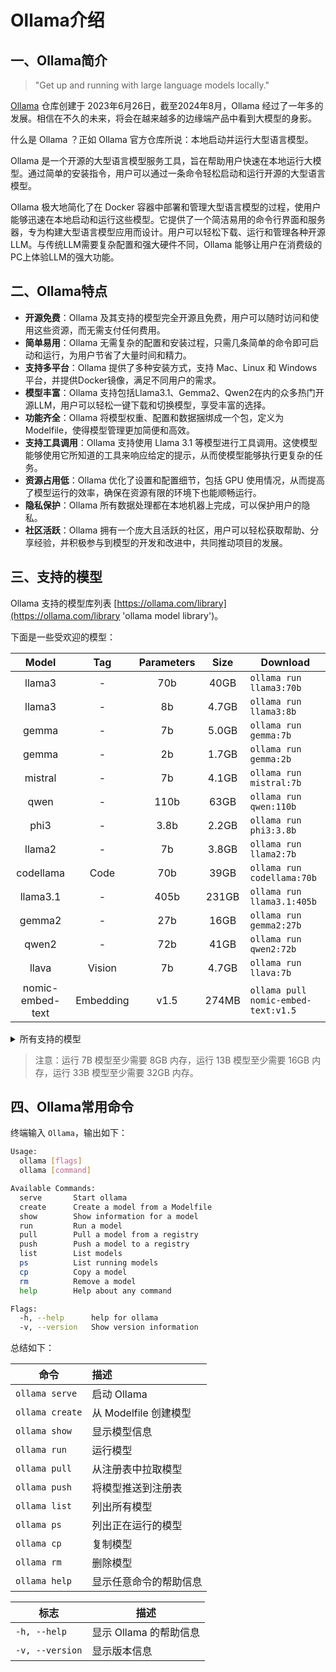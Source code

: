 # Ollama介绍

## 一、Ollama简介

>"Get up and running with large language models locally."

[Ollama](https://github.com/ollama/ollama) 仓库创建于 2023年6月26日，截至2024年8月，Ollama 经过了一年多的发展。相信在不久的未来，将会在越来越多的边缘端产品中看到大模型的身影。

什么是 Ollama ？正如 Ollama 官方仓库所说：本地启动并运行大型语言模型。

Ollama 是一个开源的大型语言模型服务工具，旨在帮助用户快速在本地运行大模型。通过简单的安装指令，用户可以通过一条命令轻松启动和运行开源的大型语言模型。

Ollama 极大地简化了在 Docker 容器中部署和管理大型语言模型的过程，使用户能够迅速在本地启动和运行这些模型。它提供了一个简洁易用的命令行界面和服务器，专为构建大型语言模型应用而设计。用户可以轻松下载、运行和管理各种开源LLM。与传统LLM需要复杂配置和强大硬件不同，Ollama 能够让用户在消费级的PC上体验LLM的强大功能。

## 二、Ollama特点

- **开源免费**：Ollama 及其支持的模型完全开源且免费，用户可以随时访问和使用这些资源，而无需支付任何费用。
- **简单易用**：Ollama 无需复杂的配置和安装过程，只需几条简单的命令即可启动和运行，为用户节省了大量时间和精力。
- **支持多平台**：Ollama 提供了多种安装方式，支持 Mac、Linux 和 Windows 平台，并提供Docker镜像，满足不同用户的需求。
- **模型丰富**：Ollama 支持包括Llama3.1、Gemma2、Qwen2在内的众多热门开源LLM，用户可以轻松一键下载和切换模型，享受丰富的选择。
- **功能齐全**：Ollama 将模型权重、配置和数据捆绑成一个包，定义为 Modelfile，使得模型管理更加简便和高效。
- **支持工具调用**：Ollama 支持使用 Llama 3.1 等模型进行工具调用。这使模型能够使用它所知道的工具来响应给定的提示，从而使模型能够执行更复杂的任务。
- **资源占用低**：Ollama 优化了设置和配置细节，包括 GPU 使用情况，从而提高了模型运行的效率，确保在资源有限的环境下也能顺畅运行。
- **隐私保护**：Ollama 所有数据处理都在本地机器上完成，可以保护用户的隐私。
- **社区活跃**：Ollama 拥有一个庞大且活跃的社区，用户可以轻松获取帮助、分享经验，并积极参与到模型的开发和改进中，共同推动项目的发展。

## 三、支持的模型

Ollama 支持的模型库列表 [https://ollama.com/library](https://ollama.com/library 'ollama model library')。

下面是一些受欢迎的模型：

|       Model        |     Tag     |  Parameters  |  Size   | Download                            |
|:------------------:|:-----------:|:------------:|:-------:|-------------------------------------|
|       llama3       |      -      |     70b      |  40GB   | `ollama run llama3:70b`             |
|       llama3       |      -      |      8b      |  4.7GB  | `ollama run llama3:8b`              |
|       gemma        |      -      |      7b      |  5.0GB  | `ollama run gemma:7b`               |
|       gemma        |      -      |      2b      |  1.7GB  | `ollama run gemma:2b`               |
|      mistral       |      -      |      7b      |  4.1GB  | `ollama run mistral:7b`             |
|        qwen        |      -      |     110b     |  63GB   | `ollama run qwen:110b`              |
|        phi3        |      -      |     3.8b     |  2.2GB  | `ollama run phi3:3.8b`              |
|       llama2       |      -      |      7b      |  3.8GB  | `ollama run llama2:7b`              |
|     codellama      |    Code     |     70b      |  39GB   | `ollama run codellama:70b`          |
|      llama3.1      |      -      |     405b     |  231GB  | `ollama run llama3.1:405b`          |
|       gemma2       |      -      |     27b      |  16GB   | `ollama run gemma2:27b`             |
|       qwen2        |      -      |     72b      |  41GB   | `ollama run qwen2:72b`              |
|       llava        |   Vision    |      7b      |  4.7GB  | `ollama run llava:7b`               |
|  nomic-embed-text  |  Embedding  |     v1.5     |  274MB  | `ollama pull nomic-embed-text:v1.5` |



<details>
  <summary>所有支持的模型 </summary>

|          Model           |    Tag    | Parameters | Size  | Download                                  |
|:------------------------:|:---------:|:----------:|:-----:|-------------------------------------------|
|         llama3.1         |     -     |    405b    | 231GB | `ollama run llama3.1:405b`                |
|         llama3.1         |     -     |    70b     | 40GB  | `ollama run llama3.1:70b`                 |
|         llama3.1         |     -     |     8b     | 4.7GB | `ollama run llama3.1:8b`                  |
|          gemma2          |     -     |    27b     | 16GB  | `ollama run gemma2:27b`                   |
|          gemma2          |     -     |     9b     | 5.4GB | `ollama run gemma2:9b`                    |
|          gemma2          |     -     |     2b     | 1.6GB | `ollama run gemma2:2b`                    |
|       mistral-nemo       |     -     |    12b     | 7.1GB | `ollama run mistral-nemo:12b`             |
|      mistral-large       |     -     |    123b    | 69GB  | `ollama run mistral-large:123b`           |
|          qwen2           |     -     |    72b     | 41GB  | `ollama run qwen2:72b`                    |
|          qwen2           |     -     |     7b     | 4.4GB | `ollama run qwen2:7b`                     |
|          qwen2           |     -     |    1.5b    | 935MB | `ollama run qwen2:1.5b`                   |
|          qwen2           |     -     |    0.5b    | 352MB | `ollama run qwen2:0.5b`                   |
|    deepseek-coder-v2     |   Code    |    236b    | 133GB | `ollama run deepseek-coder-v2:236b`       |
|    deepseek-coder-v2     |   Code    |    16b     | 8.9GB | `ollama run deepseek-coder-v2:16b`        |
|           phi3           |     -     |    14b     | 7.9GB | `ollama run phi3:14b`                     |
|           phi3           |     -     |    3.8b    | 2.2GB | `ollama run phi3:3.8b`                    |
|         mistral          |     -     |     7b     | 4.1GB | `ollama run mistral:7b`                   |
|         mixtral          |     -     |   8x22b    | 80GB  | `ollama run mixtral:8x22b`                |
|         mixtral          |     -     |    8x7b    | 26GB  | `ollama run mixtral:8x7b`                 |
|        codegemma         |   Code    |     7b     | 5.0GB | `ollama run codegemma:7b`                 |
|        codegemma         |   Code    |     2b     | 1.6GB | `ollama run codegemma:2b`                 |
|        command-r         |     -     |    35b     | 20GB  | `ollama run command-r:35b`                |
|      command-r-plus      |     -     |    104b    | 59GB  | `ollama run command-r-plus:104b`          |
|          llava           |  Vision   |    34b     | 20GB  | `ollama run llava:34b`                    |
|          llava           |  Vision   |    13b     | 8.0GB | `ollama run llava:13b`                    |
|          llava           |  Vision   |     7b     | 4.7GB | `ollama run llava:7b`                     |
|          llama3          |     -     |    70b     | 40GB  | `ollama run llama3:70b`                   |
|          llama3          |     -     |     8b     | 4.7GB | `ollama run llama3:8b`                    |
|          gemma           |     -     |     7b     | 5.0GB | `ollama run gemma:7b`                     |
|          gemma           |     -     |     2b     | 1.7GB | `ollama run gemma:2b`                     |
|           qwen           |     -     |    110b    | 63GB  | `ollama run qwen:110b`                    |
|           qwen           |     -     |    72b     | 41GB  | `ollama run qwen:72b`                     |
|           qwen           |     -     |    32b     | 18GB  | `ollama run qwen:32b`                     |
|           qwen           |     -     |    14b     | 8.2GB | `ollama run qwen:14b`                     |
|           qwen           |     -     |     7b     | 4.5GB | `ollama run qwen:7b`                      |
|           qwen           |     -     |     4b     | 2.3GB | `ollama run qwen:4b`                      |
|           qwen           |     -     |    1.8b    | 1.1GB | `ollama run qwen:1.8b`                    |
|           qwen           |     -     |    0.5b    | 395MB | `ollama run qwen:0.5b`                    |
|          llama2          |     -     |    70b     | 39GB  | `ollama run llama2:70b`                   |
|          llama2          |     -     |    13b     | 7.4GB | `ollama run llama2:13b`                   |
|          llama2          |     -     |     7b     | 3.8GB | `ollama run llama2:7b`                    |
|        codellama         |   Code    |    70b     | 39GB  | `ollama run codellama:70b`                |
|        codellama         |   Code    |    34b     | 19GB  | `ollama run codellama:34b`                |
|        codellama         |   Code    |    13b     | 7.4GB | `ollama run codellama:13b`                |
|        codellama         |   Code    |     7b     | 3.8GB | `ollama run codellama:7b`                 |
|     dolphin-mixtral      |     -     |    8x7b    | 26GB  | `ollama run dolphin-mixtral:8x7b`         |
|     dolphin-mixtral      |     -     |   8x22b    | 80GB  | `ollama run dolphin-mixtral:8x22b`        |
|     nomic-embed-text     | Embedding |    v1.5    | 274MB | `ollama pull nomic-embed-text:v1.5`       |
|    llama2-uncensored     |     -     |    70b     | 39GB  | `ollama run llama2-uncensored:70b`        |
|    llama2-uncensored     |     -     |     7b     | 3.8GB | `ollama run llama2-uncensored:7b`         |
|           phi            |     -     |    2.7b    | 1.6GB | `ollama run phi:2.7b`                     |
|      deepseek-coder      |   Code    |    33b     | 19GB  | `ollama run deepseek-coder:33b`           |
|      deepseek-coder      |   Code    |    6.7b    | 3.8GB | `ollama run deepseek-coder:6.7b`          |
|      deepseek-coder      |   Code    |    1.3b    | 776MB | `ollama run deepseek-coder:1.3b`          |
|     dolphin-mistral      |     -     |     7b     | 4.1GB | `ollama run dolphin-mistral:7b`           |
|        orca-mini         |     -     |    70b     | 39GB  | `ollama run orca-mini:70b`                |
|        orca-mini         |     -     |    13b     | 7.4GB | `ollama run orca-mini:13b`                |
|        orca-mini         |     -     |     7b     | 3.8GB | `ollama run orca-mini:7b`                 |
|        orca-mini         |     -     |     3b     | 2.0GB | `ollama run orca-mini:3b`                 |
|    mxbai-embed-large     | Embedding |    335m    | 670MB | `ollama pull mxbai-embed-large:335m`      |
|      dolphin-llama3      |     -     |    70b     | 40GB  | `ollama run dolphin-llama3:70b`           |
|      dolphin-llama3      |     -     |     8b     | 4.7GB | `ollama run dolphin-llama3:8b`            |
|          zephyr          |     -     |    141b    | 80GB  | `ollama run zephyr:141b`                  |
|          zephyr          |     -     |     7b     | 4.1GB | `ollama run zephyr:7b`                    |
|        starcoder2        |   Code    |    15b     | 9.1GB | `ollama run starcoder2:15b`               |
|        starcoder2        |   Code    |     7b     | 4.0GB | `ollama run starcoder2:7b`                |
|        starcoder2        |   Code    |     3b     | 1.7GB | `ollama run starcoder2:3b`                |
|     mistral-openorca     |     -     |     7b     | 4.1GB | `ollama run mistral-openorca:7b`          |
|            yi            |     -     |    34b     | 19GB  | `ollama run yi:34b`                       |
|            yi            |     -     |     9b     | 5.0GB | `ollama run yi:9b`                        |
|            yi            |     -     |     6b     | 3.5GB | `ollama run yi:6b`                        |
|      llama2-chinese      |     -     |    13b     | 7.4GB | `ollama run llama2-chinese:13b`           |
|      llama2-chinese      |     -     |     7b     | 3.8GB | `ollama run llama2-chinese:7b`            |
|       llava-llama3       |  Vision   |     8b     | 5.5GB | `ollama run llava-llama3:8b`              |
|          vicuna          |     -     |    33b     | 18GB  | `ollama run vicuna:33b`                   |
|          vicuna          |     -     |    13b     | 7.4GB | `ollama run vicuna:13b`                   |
|          vicuna          |     -     |     7b     | 3.8GB | `ollama run vicuna:7b`                    |
|       nous-hermes2       |     -     |    34b     | 19GB  | `ollama run nous-hermes2:34b`             |
|       nous-hermes2       |     -     |   10.7b    | 6.1GB | `ollama run nous-hermes2:10.7b`           |
|        tinyllama         |     -     |    1.1b    | 638MB | `ollama run tinyllama:1.1b`               |
| wizard-vicuna-uncensored |     -     |    30b     | 18GB  | `ollama run wizard-vicuna-uncensored:30b` |
| wizard-vicuna-uncensored |     -     |    13b     | 7.4GB | `ollama run wizard-vicuna-uncensored:13b` |
| wizard-vicuna-uncensored |     -     |     7b     | 3.8GB | `ollama run wizard-vicuna-uncensored:7b`  |
|        codestral         |   Code    |    22b     | 13GB  | `ollama run codestral:22b`                |
|        starcoder         |   Code    |    15b     | 9.0GB | `ollama run starcoder:15b`                |
|        starcoder         |   Code    |     7b     | 4.3GB | `ollama run starcoder:7b`                 |
|        starcoder         |   Code    |     3b     | 1.8GB | `ollama run starcoder:3b`                 |
|        starcoder         |   Code    |     1b     | 726MB | `ollama run starcoder:1b`                 |
|        wizardlm2         |     -     |   8x22b    | 80GB  | `ollama run wizardlm2:8x22b`              |
|        wizardlm2         |     -     |     7b     | 4.1GB | `ollama run wizardlm2:7b`                 |
|         openchat         |     -     |     7b     | 4.1GB | `ollama run openchat:7b`                  |
|           aya            |     -     |    35b     | 20GB  | `ollama run aya:35b`                      |
|           aya            |     -     |     8b     | 4.8GB | `ollama run aya:8b`                       |
|       tinydolphin        |     -     |    1.1b    | 637MB | `ollama run tinydolphin:1.1b`             |
|       stable-code        |   Code    |     3b     | 1.6GB | `ollama run stable-code:3b`               |
|        openhermes        |     -     |    v2.5    | 4.1GB | `ollama run openhermes:v2.5`              |
|       wizardcoder        |   Code    |    33b     | 19GB  | `ollama run wizardcoder:33b`              |
|       wizardcoder        |   Code    |   python   | 3.8GB | `ollama run wizardcoder:python`           |
|         codeqwen         |   Code    |     7b     | 4.2GB | `ollama run codeqwen:7b`                  |
|       wizard-math        |     -     |    70b     | 39GB  | `ollama run wizard-math:70b`              |
|       wizard-math        |     -     |    13b     | 7.4GB | `ollama run wizard-math:13b`              |
|       wizard-math        |     -     |     7b     | 4.1GB | `ollama run wizard-math:7b`               |
|       granite-code       |   Code    |    34b     | 19GB  | `ollama run granite-code:34b`             |
|       granite-code       |   Code    |    20b     | 12GB  | `ollama run granite-code:20b`             |
|       granite-code       |   Code    |     8b     | 4.6GB | `ollama run granite-code:8b`              |
|       granite-code       |   Code    |     3b     | 2.0GB | `ollama run granite-code:3b`              |
|        stablelm2         |     -     |    12b     | 7.0GB | `ollama run stablelm2:12b`                |
|        stablelm2         |     -     |    1.6b    | 983MB | `ollama run stablelm2:1.6b`               |
|       neural-chat        |     -     |     7b     | 4.1GB | `ollama run neural-chat:7b`               |
|        all-minilm        | Embedding |    33m     | 67MB  | `ollama pull all-minilm:33m`              |
|        all-minilm        | Embedding |    22m     | 46MB  | `ollama pull all-minilm:22m`              |
|     phind-codellama      |   Code    |    34b     | 19GB  | `ollama run phind-codellama:34b`          |
|       dolphincoder       |   Code    |    15b     | 9.1GB | `ollama run dolphincoder:15b`             |
|       dolphincoder       |   Code    |     7b     | 4.2GB | `ollama run dolphincoder:7b`              |
|       nous-hermes        |     -     |    13b     | 7.4GB | `ollama run nous-hermes:13b`              |
|       nous-hermes        |     -     |     7b     | 3.8GB | `ollama run nous-hermes:7b`               |
|         sqlcoder         |   Code    |    15b     | 9.0GB | `ollama run sqlcoder:15b`                 |
|         sqlcoder         |   Code    |     7b     | 4.1GB | `ollama run sqlcoder:7b`                  |
|     llama3-gradient      |     -     |    70b     | 40GB  | `ollama run llama3-gradient:70b`          |
|     llama3-gradient      |     -     |     8b     | 4.7GB | `ollama run llama3-gradient:8b`           |
|       starling-lm        |     -     |     7b     | 4.1GB | `ollama run starling-lm:7b`               |
|          xwinlm          |     -     |    13b     | 7.4GB | `ollama run xwinlm:13b`                   |
|          xwinlm          |     -     |     7b     | 3.8GB | `ollama run xwinlm:7b`                    |
|       yarn-llama2        |     -     |    13b     | 7.4GB | `ollama run yarn-llama2:13b`              |
|       yarn-llama2        |     -     |     7b     | 3.8GB | `ollama run yarn-llama2:7b`               |
|       deepseek-llm       |     -     |    67b     | 38GB  | `ollama run deepseek-llm:67b`             |
|       deepseek-llm       |     -     |     7b     | 4.0GB | `ollama run deepseek-llm:7b`              |
|      llama3-chatqa       |     -     |    70b     | 40GB  | `ollama run llama3-chatqa:70b`            |
|      llama3-chatqa       |     -     |     8b     | 4.7GB | `ollama run llama3-chatqa:8b`             |
|          orca2           |     -     |    13b     | 7.4GB | `ollama run orca2:13b`                    |
|          orca2           |     -     |     7b     | 3.8GB | `ollama run orca2:7b`                     |
|          solar           |     -     |   10.7b    | 6.1GB | `ollama run solar:10.7b`                  |
|     samantha-mistral     |     -     |     7b     | 4.1GB | `ollama run samantha-mistral:7b`          |
|       dolphin-phi        |     -     |    2.7b    | 1.6GB | `ollama run dolphin-phi:2.7b`             |
|      stable-beluga       |     -     |    70b     | 39GB  | `ollama run stable-beluga:70b`            |
|      stable-beluga       |     -     |    13b     | 7.4GB | `ollama run stable-beluga:13b`            |
|      stable-beluga       |     -     |     7b     | 3.8GB | `ollama run stable-beluga:7b`             |
|        moondream         |  Vision   |    1.8b    | 1.7GB | `ollama run moondream:1.8b`               |
|  snowflake-arctic-embed  | Embedding |    335m    | 669MB | `ollama pull snowflake-arctic-embed:335m` |
|  snowflake-arctic-embed  | Embedding |    137m    | 274MB | `ollama pull snowflake-arctic-embed:137m` |
|  snowflake-arctic-embed  | Embedding |    110m    | 219MB | `ollama pull snowflake-arctic-embed:110m` |
|  snowflake-arctic-embed  | Embedding |    33m     | 67MB  | `ollama pull snowflake-arctic-embed:33m`  |
|  snowflake-arctic-embed  | Embedding |    22m     | 46MB  | `ollama pull snowflake-arctic-embed:22m`  |
|         bakllava         |  Vision   |     7b     | 4.7GB | `ollama run bakllava:7b`                  |
|   wizardlm-uncensored    |     -     |    13b     | 7.4GB | `ollama run wizardlm-uncensored:13b`      |
|       deepseek-v2        |     -     |    236b    | 133GB | `ollama run deepseek-v2:236b`             |
|       deepseek-v2        |     -     |    16b     | 8.9GB | `ollama run deepseek-v2:16b`              |
|        medllama2         |     -     |     7b     | 3.8GB | `ollama run medllama2:7b`                 |
|       yarn-mistral       |     -     |     7b     | 4.1GB | `ollama run yarn-mistral:7b`              |
|        llama-pro         |     -     |  instruct  | 4.7GB | `ollama run llama-pro:instruct`           |
|   nous-hermes2-mixtral   |     -     |    8x7b    | 26GB  | `ollama run nous-hermes2-mixtral:8x7b`    |
|         meditron         |     -     |    70b     | 39GB  | `ollama run meditron:70b`                 |
|         meditron         |     -     |     7b     | 3.8GB | `ollama run meditron:7b`                  |
|        nexusraven        |     -     |    13b     | 7.4GB | `ollama run nexusraven:13b`               |
|          codeup          |   Code    |    13b     | 7.4GB | `ollama run codeup:13b`                   |
|        llava-phi3        |  Vision   |    3.8b    | 2.9GB | `ollama run llava-phi3:3.8b`              |
|       everythinglm       |     -     |    13b     | 7.4GB | `ollama run everythinglm:13b`             |
|           glm4           |     -     |     9b     | 5.5GB | `ollama run glm4:9b`                      |
|        codegeex4         |   Code    |     9b     | 5.5GB | `ollama run codegeex4:9b`                 |
|        magicoder         |   Code    |     7b     | 3.8GB | `ollama run magicoder:7b`                 |
|     stablelm-zephyr      |     -     |     3b     | 1.6GB | `ollama run stablelm-zephyr:3b`           |
|        codebooga         |   Code    |    34b     | 19GB  | `ollama run codebooga:34b`                |
|       mistrallite        |     -     |     7b     | 4.1GB | `ollama run mistrallite:7b`               |
|      wizard-vicuna       |     -     |    13b     | 7.4GB | `ollama run wizard-vicuna:13b`            |
|       duckdb-nsql        |   Code    |     7b     | 3.8GB | `ollama run duckdb-nsql:7b`               |
|       megadolphin        |     -     |    120b    | 68GB  | `ollama run megadolphin:120b`             |
|         goliath          |     -     | 120b-q4_0  | 66GB  | `ollama run goliath:120b-q4_0`            |
|          notux           |     -     |    8x7b    | 26GB  | `ollama run notux:8x7b`                   |
|         falcon2          |     -     |    11b     | 6.4GB | `ollama run falcon2:11b`                  |
|   open-orca-platypus2    |     -     |    13b     | 7.4GB | `ollama run open-orca-platypus2:13b`      |
|          notus           |     -     |     7b     | 4.1GB | `ollama run notus:7b`                     |
|           dbrx           |     -     |    132b    | 74GB  | `ollama run dbrx:132b`                    |
|        internlm2         |     -     |     7b     | 4.5GB | `ollama run internlm2:7b`                 |
|          alfred          |     -     |    40b     | 24GB  | `ollama run alfred:40b`                   |
|   llama3-groq-tool-use   |     -     |    70b     | 40GB  | `ollama run llama3-groq-tool-use:70b`     |
|   llama3-groq-tool-use   |     -     |     8b     | 4.7GB | `ollama run llama3-groq-tool-use:8b`      |
|        mathstral         |     -     |     7b     | 4.1GB | `ollama run mathstral:7b`                 |
|     firefunction-v2      |     -     |    70b     | 40GB  | `ollama run firefunction-v2:70b`          |
|        nuextract         |     -     |    3.8b    | 2.2GB | `ollama run nuextract:3.8b`               |

</details>

> 注意：运行 7B 模型至少需要 8GB 内存，运行 13B 模型至少需要 16GB 内存，运行 33B 模型至少需要 32GB 内存。

## 四、Ollama常用命令

终端输入 `Ollama`，输出如下：

```bash
Usage:
  ollama [flags]
  ollama [command]

Available Commands:
  serve       Start ollama
  create      Create a model from a Modelfile
  show        Show information for a model
  run         Run a model
  pull        Pull a model from a registry
  push        Push a model to a registry
  list        List models
  ps          List running models
  cp          Copy a model
  rm          Remove a model
  help        Help about any command

Flags:
  -h, --help      help for ollama
  -v, --version   Show version information
```

总结如下：

| 命令              | 描述                   |
|-----------------|:---------------------|
| `ollama serve`  | 启动 Ollama            |
| `ollama create` | 从 Modelfile 创建模型     |
| `ollama show`   | 显示模型信息               |
| `ollama run`    | 运行模型                 |
| `ollama pull`   | 从注册表中拉取模型            |
| `ollama push`   | 将模型推送到注册表            |
| `ollama list`   | 列出所有模型               |
| `ollama ps`     | 列出正在运行的模型            |
| `ollama cp`     | 复制模型                 |
| `ollama rm`     | 删除模型                 |
| `ollama help`   | 显示任意命令的帮助信息          |

| 标志              | 描述               |
|-----------------|------------------|
| `-h, --help`    | 显示 Ollama 的帮助信息  |
| `-v, --version` | 显示版本信息           |
